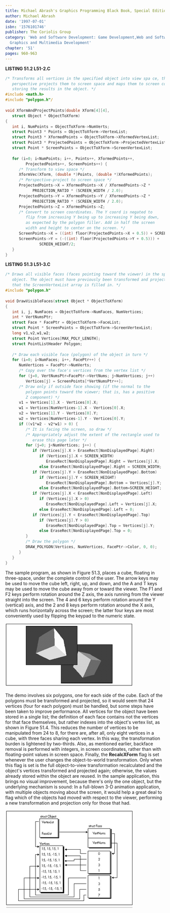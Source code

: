 ```yaml
---
title: Michael Abrash's Graphics Programming Black Book, Special Edition
author: Michael Abrash
date: '1997-07-01'
isbn: '1576101746'
publisher: The Coriolis Group
category: 'Web and Software Development: Game Development,Web and Software Development:
  Graphics and Multimedia Development'
chapter: '51'
pages: 960-963
---
```


**LISTING 51.2 L51-2.C**

```c
/* Transforms all vertices in the specified object into view spa ce, then
   perspective projects them to screen space and maps them to screen coordinates,
   storing the results in the object. */
#include <math.h>
#include "polygon.h"/

void XformAndProjectPoints(double Xform[4][4],
   struct Object * ObjectToXform)
{
   int i, NumPoints = ObjectToXform->NumVerts;
   struct Point3 * Points = ObjectToXform->VertexList;
   struct Point3 * XformedPoints = ObjectToXform->XformedVertexList;
   struct Point3 * ProjectedPoints = ObjectToXform->ProjectedVertexList;
   struct Point * ScreenPoints = ObjectToXform->ScreenVertexList;

   for (i=0; i<NumPoints; i++, Points++, XformedPoints++,
         ProjectedPoints++, ScreenPoints++) {
      /* Transform to view space */
      XformVec(Xform, (double *)Points, (double *)XformedPoints);
      /* Perspective-project to screen space */
      ProjectedPoints->X = XformedPoints->X / XformedPoints->Z *
            PROJECTION_RATIO * (SCREEN_WIDTH / 2.0);
      ProjectedPoints->Y = XformedPoints->Y / XformedPoints->Z *
            PROJECTION_RATIO * (SCREEN_WIDTH / 2.0);
      ProjectedPoints->Z = XformedPoints->Z;
      /* Convert to screen coordinates. The Y coord is negated to
         flip from increasing Y being up to increasing Y being down,
         as expected by the polygon filler. Add in half the screen
         width and height to center on the screen. */
      ScreenPoints->X = ((int) floor(ProjectedPoints->X + 0.5)) + SCREEN_WIDTH/2;
      ScreenPoints->Y = (-((int) floor(ProjectedPoints->Y + 0.5))) +
               SCREEN_HEIGHT/2;
   }
}
```

**LISTING 51.3 L51-3.C**

```c
/* Draws all visible faces (faces pointing toward the viewer) in the specified
   object. The object must have previously been transformed and projected, so
   that the ScreenVertexList array is filled in. */
#include "polygon.h"

void DrawVisibleFaces(struct Object * ObjectToXform)
{
   int i, j, NumFaces = ObjectToXform->NumFaces, NumVertices;
   int * VertNumsPtr;
   struct Face * FacePtr = ObjectToXform->FaceList;
   struct Point * ScreenPoints = ObjectToXform->ScreenVertexList;
   long v1,v2,w1,w2;
   struct Point Vertices[MAX_POLY_LENGTH];
   struct PointListHeader Polygon;

   /* Draw each visible face (polygon) of the object in turn */
   for (i=0; i<NumFaces; i++, FacePtr++) {
      NumVertices = FacePtr->NumVerts;
      /* Copy over the face's vertices from the vertex list */
      for (j=0, VertNumsPtr=FacePtr->VertNums; j<NumVertices; j++)
         Vertices[j] = ScreenPoints[*VertNumsPtr++];
      /* Draw only if outside face showing (if the normal to the
         polygon points toward the viewer; that is, has a positive
         Z component) */
      v1 = Vertices[1].X - Vertices[0].X;
      w1 = Vertices[NumVertices-1].X - Vertices[0].X;
      v2 = Vertices[1].Y - Vertices[0].Y;
      w2 = Vertices[NumVertices-1].Y - Vertices[0].Y;
      if ((v1*w2 - v2*w1) > 0) {
         /* It is facing the screen, so draw */
         /* Appropriately adjust the extent of the rectangle used to
            erase this page later */
         for (j=0; j<NumVertices; j++) {
            if (Vertices[j].X > EraseRect[NonDisplayedPage].Right)
               if (Vertices[j].X < SCREEN_WIDTH)
                  EraseRect[NonDisplayedPage].Right = Vertices[j].X;
               else EraseRect[NonDisplayedPage].Right = SCREEN_WIDTH;
            if (Vertices[j].Y > EraseRect[NonDisplayedPage].Bottom)
               if (Vertices[j].Y < SCREEN_HEIGHT)
                  EraseRect[NonDisplayedPage].Bottom = Vertices[j].Y;
               else EraseRect[NonDisplayedPage].Bottom=SCREEN_HEIGHT;
            if (Vertices[j].X < EraseRect[NonDisplayedPage].Left)
               if (Vertices[j].X > 0)
                  EraseRect[NonDisplayedPage].Left = Vertices[j].X;
               else EraseRect[NonDisplayedPage].Left = 0;
            if (Vertices[j].Y < EraseRect[NonDisplayedPage].Top)
               if (Vertices[j].Y > 0)
                  EraseRect[NonDisplayedPage].Top = Vertices[j].Y;
               else EraseRect[NonDisplayedPage].Top = 0;
         }
         /* Draw the polygon */
         DRAW_POLYGON(Vertices, NumVertices, FacePtr->Color, 0, 0);
      }
   }
}
```

The sample program, as shown in Figure 51.3, places a cube, floating in
three-space, under the complete control of the user. The arrow keys may
be used to move the cube left, right, up, and down, and the A and T keys
may be used to move the cube away from or toward the viewer. The F1 and
F2 keys perform rotation around the Z axis, the axis running from the
viewer straight into the screen. The 4 and 6 keys perform rotation
around the Y (vertical) axis, and the 2 and 8 keys perform rotation
around the X axis, which runs horizontally across the screen; the latter
four keys are most conveniently used by flipping the keypad to the
numeric state.

![**Figure 51.3**  *Sample screens from the 3-D cube program.*](images/51-03.jpg)

The demo involves six polygons, one for each side of the cube. Each of
the polygons must be transformed and projected, so it would seem that 24
vertices (four for each polygon) must be handled, but some steps have
been taken to improve performance. All vertices for the object have been
stored in a single list; the definition of each face contains not the
vertices for that face themselves, but rather indexes into the object's
vertex list, as shown in Figure 51.4. This reduces the number of
vertices to be manipulated from 24 to 8, for there are, after all, only
eight vertices in a cube, with three faces sharing each vertex. In this
way, the transformation burden is lightened by two-thirds. Also, as
mentioned earlier, backface removal is performed with integers, in
screen coordinates, rather than with floating-point values in screen
space. Finally, the **RecalcXForm** flag is set whenever the user
changes the object-to-world transformation. Only when this flag is set
is the full object-to-view transformation recalculated and the object's
vertices transformed and projected again; otherwise, the values already
stored within the object are reused. In the sample application, this
brings no visual improvement, because there's only the one object, but
the underlying mechanism is sound: In a full-blown 3-D animation
application, with multiple objects moving about the screen, it would
help a great deal to flag which of the objects had moved with respect to
the viewer, performing a new transformation and projection only for
those that had.

![**Figure 51.4**  *The object data structure*](images/51-04.jpg)
